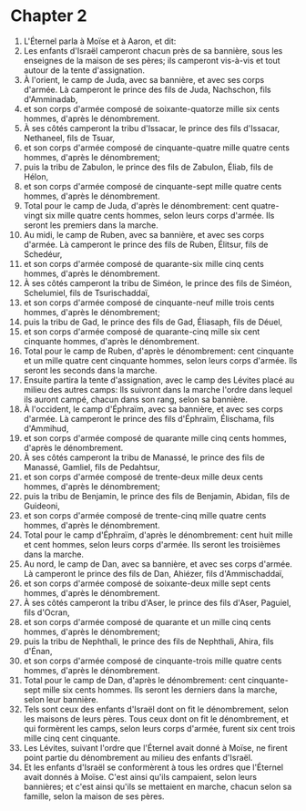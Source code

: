# Chapter 2

1. L'Éternel parla à Moïse et à Aaron, et dit:
2. Les enfants d'Israël camperont chacun près de sa bannière, sous les enseignes de la maison de ses pères; ils camperont vis-à-vis et tout autour de la tente d'assignation.
3. À l'orient, le camp de Juda, avec sa bannière, et avec ses corps d'armée. Là camperont le prince des fils de Juda, Nachschon, fils d'Amminadab,
4. et son corps d'armée composé de soixante-quatorze mille six cents hommes, d'après le dénombrement.
5. À ses côtés camperont la tribu d'Issacar, le prince des fils d'Issacar, Nethaneel, fils de Tsuar,
6. et son corps d'armée composé de cinquante-quatre mille quatre cents hommes, d'après le dénombrement;
7. puis la tribu de Zabulon, le prince des fils de Zabulon, Éliab, fils de Hélon,
8. et son corps d'armée composé de cinquante-sept mille quatre cents hommes, d'après le dénombrement.
9. Total pour le camp de Juda, d'après le dénombrement: cent quatre-vingt six mille quatre cents hommes, selon leurs corps d'armée. Ils seront les premiers dans la marche.
10. Au midi, le camp de Ruben, avec sa bannière, et avec ses corps d'armée. Là camperont le prince des fils de Ruben, Élitsur, fils de Schedéur,
11. et son corps d'armée composé de quarante-six mille cinq cents hommes, d'après le dénombrement.
12. À ses côtés camperont la tribu de Siméon, le prince des fils de Siméon, Schelumiel, fils de Tsurischaddaï,
13. et son corps d'armée composé de cinquante-neuf mille trois cents hommes, d'après le dénombrement;
14. puis la tribu de Gad, le prince des fils de Gad, Éliasaph, fils de Déuel,
15. et son corps d'armée composé de quarante-cinq mille six cent cinquante hommes, d'après le dénombrement.
16. Total pour le camp de Ruben, d'après le dénombrement: cent cinquante et un mille quatre cent cinquante hommes, selon leurs corps d'armée. Ils seront les seconds dans la marche.
17. Ensuite partira la tente d'assignation, avec le camp des Lévites placé au milieu des autres camps: Ils suivront dans la marche l'ordre dans lequel ils auront campé, chacun dans son rang, selon sa bannière.
18. À l'occident, le camp d'Éphraïm, avec sa bannière, et avec ses corps d'armée. Là camperont le prince des fils d'Éphraïm, Élischama, fils d'Ammihud,
19. et son corps d'armée composé de quarante mille cinq cents hommes, d'après le dénombrement.
20. À ses côtés camperont la tribu de Manassé, le prince des fils de Manassé, Gamliel, fils de Pedahtsur,
21. et son corps d'armée composé de trente-deux mille deux cents hommes, d'après le dénombrement;
22. puis la tribu de Benjamin, le prince des fils de Benjamin, Abidan, fils de Guideoni,
23. et son corps d'armée composé de trente-cinq mille quatre cents hommes, d'après le dénombrement.
24. Total pour le camp d'Éphraïm, d'après le dénombrement: cent huit mille et cent hommes, selon leurs corps d'armée. Ils seront les troisièmes dans la marche.
25. Au nord, le camp de Dan, avec sa bannière, et avec ses corps d'armée. Là camperont le prince des fils de Dan, Ahiézer, fils d'Ammischaddaï,
26. et son corps d'armée composé de soixante-deux mille sept cents hommes, d'après le dénombrement.
27. À ses côtés camperont la tribu d'Aser, le prince des fils d'Aser, Paguiel, fils d'Ocran,
28. et son corps d'armée composé de quarante et un mille cinq cents hommes, d'après le dénombrement;
29. puis la tribu de Nephthali, le prince des fils de Nephthali, Ahira, fils d'Énan,
30. et son corps d'armée composé de cinquante-trois mille quatre cents hommes, d'après le dénombrement.
31. Total pour le camp de Dan, d'après le dénombrement: cent cinquante-sept mille six cents hommes. Ils seront les derniers dans la marche, selon leur bannière.
32. Tels sont ceux des enfants d'Israël dont on fit le dénombrement, selon les maisons de leurs pères. Tous ceux dont on fit le dénombrement, et qui formèrent les camps, selon leurs corps d'armée, furent six cent trois mille cinq cent cinquante.
33. Les Lévites, suivant l'ordre que l'Éternel avait donné à Moïse, ne firent point partie du dénombrement au milieu des enfants d'Israël.
34. Et les enfants d'Israël se conformèrent à tous les ordres que l'Éternel avait donnés à Moïse. C'est ainsi qu'ils campaient, selon leurs bannières; et c'est ainsi qu'ils se mettaient en marche, chacun selon sa famille, selon la maison de ses pères.

